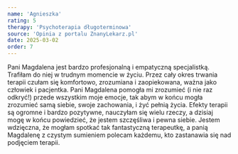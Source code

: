 ```yaml
---
name: 'Agnieszka'
rating: 5
therapy: 'Psychoterapia długoterminowa'
source: 'Opinia z portalu ZnanyLekarz.pl'
date: 2025-03-02
order: 7
---
```


Pani Magdalena jest bardzo profesjonalną i empatyczną specjalistką. Trafiłam do niej w trudnym momencie w życiu. Przez cały okres trwania terapii czułam się komfortowo, zrozumiana i zaopiekowana, ważna jako człowiek i pacjentka. Pani Magdalena pomogła mi zrozumieć (i nie raz odkryć!) przede wszystkim moje emocje, tak abym w końcu mogła zrozumieć samą siebie, swoje zachowania, i żyć pełnią życia. Efekty terapii są ogromne i bardzo pozytywne, nauczyłam się wielu rzeczy, a dzisiaj mogę w końcu powiedzieć, że jestem szczęśliwa i pewna siebie. Jestem wdzięczna, że mogłam spotkać tak fantastyczną terapeutkę, a panią Magdalenę z czystym sumieniem polecam każdemu, kto zastanawia się nad podjęciem terapii.
